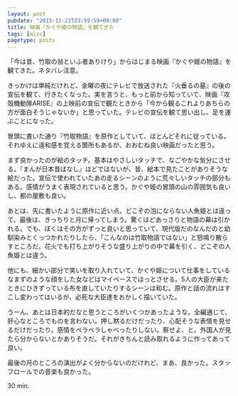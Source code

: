 ```yaml
---
layout: post
pubdate: "2013-11-23T23:59:59+09:00"
title: 映画『かぐや姫の物語』を観てきた
tags: [misc]
pagetype: posts
---
```

「今は昔、竹取の翁といふ者ありけり」からはじまる映画『かぐや姫の物語』を観てきた。ネタバレ注意。

きっかけは単純だけれど、金曜の夜にテレビで放送された『火垂るの墓』の後の宣伝を観て、行きたくなった。実を言うと、もっと前から知っていて、映画『攻殻機動隊ARISE』の上映前の宣伝で観たときから「今から観るこれよりあちらの方が面白そうじゃないか」と思っていた。テレビの宣伝を観て思い出し、足を運ぶことになった。

冒頭に書いた通り『竹取物語』を原作としていて、ほとんどそれに従っている。それゆえに違和感を覚える箇所もあるが、おおむね良い映画だったと思う。

まず良かったのが絵のタッチ。基本はやさしいタッチで、なごやかな気分にさせる。『まんが日本昔ばなし』ほどではないが、昔、絵本で見たことがありそうな絵だった。宣伝で使われていたあの走るシーンのように荒々しいタッチの部分もある。感情がうまく表現されていると思う。かぐや姫の冒頭の山の雰囲気も良いし、都の屋敷も良い。

あとは、先に書いたように原作に近い点。どこぞの泡にならない人魚姫とは違って、最後は、きっちりと月に帰ってしまう。驚くほどあっさりと物語の幕は引かれる。でも、ぼくはその方がずっと良いと思っていて、現代版だのなんだのと幼馴染みとくっつかれたりしたら、「こんなのは竹取物語ではない」と怒鳴り散らすところだ。花火でも打ち上がりそうな盛り上がりの中で幕を引く、どこぞの人魚姫とは違う。

他にも、細かい部分で笑いを取り入れていて、かぐや姫について仕事をしているなまずのような顔をした女などはマイペースでほっとさせる。5人の大臣が来たときにひきずっている布を直していたりするシーンは和む。原作と話の流れはすこし変わってはいるが、必死な大臣達をおかしく描いていた。

うーん、あとは日本的だなと思うところがいくつかあったような。全編通じて、肝心なところでものを言わない。押し黙るだけだったり、心配そうな表情を見せるだけだったり。感情をペラペラしゃべったりしない。察せよ、と。外国人が見たら分からないとかありそうだ。それがきちんと読み取れるように作ってあって良い。

最後の月のところの演出がよく分からないのだけれど、まあ、良かった。スタッフロールでの音楽も良かった。

30 min.
